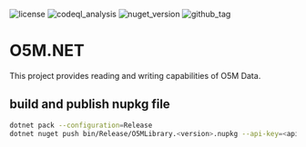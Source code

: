 ![license](https://img.shields.io/github/license/ringostarr80/O5M.NET)
![codeql_analysis](https://img.shields.io/github/actions/workflow/status/ringostarr80/O5M.NET/codeql-analysis.yml)
![nuget_version](https://img.shields.io/nuget/v/O5MLibrary)
![github_tag](https://img.shields.io/github/v/tag/ringostarr80/O5M.NET?sort=semver)

# O5M.NET
This project provides reading and writing capabilities of O5M Data.

## build and publish nupkg file
```sh
dotnet pack --configuration=Release
dotnet nuget push bin/Release/O5MLibrary.<version>.nupkg --api-key=<api-key>
```
